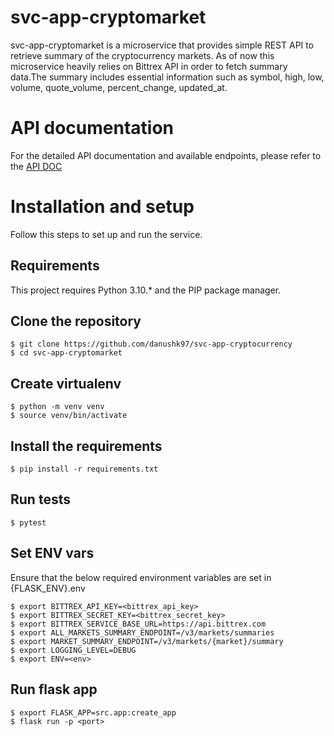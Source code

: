 # svc-app-cryptomarket

svc-app-cryptomarket is a microservice that provides simple REST API to retrieve
summary of the cryptocurrency markets. As of now this microservice heavily
relies on Bittrex API in order to fetch summary data.The summary includes
essential information such as symbol, high, low, volume, quote_volume, 
percent_change, updated_at.

# API documentation

For the detailed API documentation and available endpoints, please refer
to the [API DOC](http://127.0.0.1:5000/v3/ui/)

# Installation and setup

Follow this steps to set up and run the service.

## Requirements

This project requires Python 3.10.* and the PIP package manager.

## Clone the repository

```console
$ git clone https://github.com/danushk97/svc-app-cryptocurrency
$ cd svc-app-cryptomarket
```

## Create virtualenv

```console
$ python -m venv venv
$ source venv/bin/activate
```

## Install the requirements

```console
$ pip install -r requirements.txt
```

## Run tests

```console
$ pytest
```

## Set ENV vars

Ensure that the below required environment variables are set in {FLASK_ENV}.env

```console
$ export BITTREX_API_KEY=<bittrex_api_key>
$ export BITTREX_SECRET_KEY=<bittrex_secret_key>
$ export BITTREX_SERVICE_BASE_URL=https://api.bittrex.com
$ export ALL_MARKETS_SUMMARY_ENDPOINT=/v3/markets/summaries
$ export MARKET_SUMMARY_ENDPOINT=/v3/markets/{market}/summary
$ export LOGGING_LEVEL=DEBUG
$ export ENV=<env>
```

## Run flask app

```console
$ export FLASK_APP=src.app:create_app
$ flask run -p <port>
```